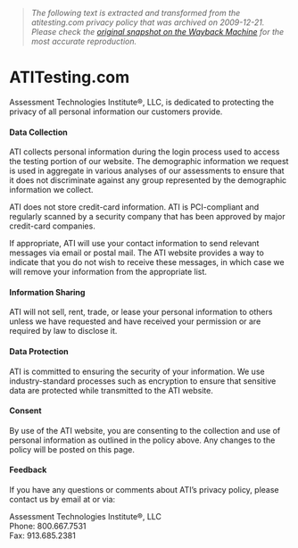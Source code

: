 > *The following text is extracted and transformed from the atitesting.com privacy policy that was archived on 2009-12-21. Please check the [original snapshot on the Wayback Machine](https://web.archive.org/web/20091221183153id_/http%3A//www.atitesting.com/global/privacy-policy.aspx) for the most accurate reproduction.*

# ATITesting.com

Assessment Technologies Institute®, LLC, is dedicated to protecting the privacy of all personal information our customers provide.

  


#### Data Collection

ATI collects personal information during the login process used to access the testing portion of our website. The demographic information we request is used in aggregate in various analyses of our assessments to ensure that it does not discriminate against any group represented by the demographic information we collect.

ATI does not store credit-card information. ATI is PCI-compliant and regularly scanned by a security company that has been approved by major credit-card companies.

If appropriate, ATI will use your contact information to send relevant messages via email or postal mail. The ATI website provides a way to indicate that you do not wish to receive these messages, in which case we will remove your information from the appropriate list.

  


#### Information Sharing

ATI will not sell, rent, trade, or lease your personal information to others unless we have requested and have received your permission or are required by law to disclose it.

  


#### Data Protection

ATI is committed to ensuring the security of your information. We use industry-standard processes such as encryption to ensure that sensitive data are protected while transmitted to the ATI website.

  


#### Consent

By use of the ATI website, you are consenting to the collection and use of personal information as outlined in the policy above. Any changes to the policy will be posted on this page.

  


#### Feedback

If you have any questions or comments about ATI’s privacy policy, please contact us by email at or via:

Assessment Technologies Institute®, LLC  
Phone: 800.667.7531  
Fax: 913.685.2381
